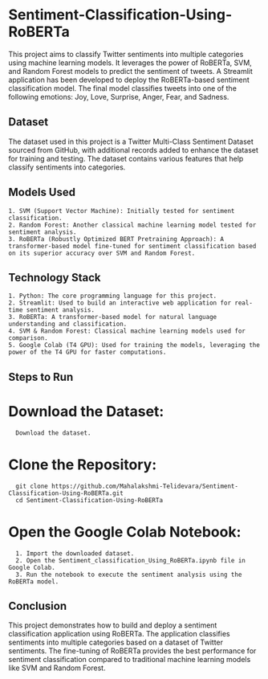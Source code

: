 # Sentiment-Classification-Using-RoBERTa
This project aims to classify Twitter sentiments into multiple categories using machine learning models. It leverages the power of RoBERTa, SVM, and Random Forest models to predict the sentiment of tweets. A Streamlit application has been developed to deploy the RoBERTa-based sentiment classification model. The final model classifies tweets into one of the following emotions: Joy, Love, Surprise, Anger, Fear, and Sadness.

## Dataset
The dataset used in this project is a Twitter Multi-Class Sentiment Dataset sourced from GitHub, with additional records added to enhance the dataset for training and testing. The dataset contains various features that help classify sentiments into categories.

## Models Used
    1. SVM (Support Vector Machine): Initially tested for sentiment classification.
    2. Random Forest: Another classical machine learning model tested for sentiment analysis.
    3. RoBERTa (Robustly Optimized BERT Pretraining Approach): A transformer-based model fine-tuned for sentiment classification based on its superior accuracy over SVM and Random Forest.

## Technology Stack
    1. Python: The core programming language for this project.
    2. Streamlit: Used to build an interactive web application for real-time sentiment analysis.
    3. RoBERTa: A transformer-based model for natural language understanding and classification.
    4. SVM & Random Forest: Classical machine learning models used for comparison.
    5. Google Colab (T4 GPU): Used for training the models, leveraging the power of the T4 GPU for faster computations.

## Steps to Run
  # Download the Dataset:
      Download the dataset.
  # Clone the Repository:
      git clone https://github.com/Mahalakshmi-Telidevara/Sentiment-Classification-Using-RoBERTa.git
      cd Sentiment-Classification-Using-RoBERTa
  # Open the Google Colab Notebook:
      1. Import the downloaded dataset.
      2. Open the Sentiment_classification_Using_RoBERTa.ipynb file in Google Colab.
      3. Run the notebook to execute the sentiment analysis using the RoBERTa model.
      
## Conclusion
This project demonstrates how to build and deploy a sentiment classification application using RoBERTa. The application classifies sentiments into multiple categories based on a dataset of Twitter sentiments. The fine-tuning of RoBERTa provides the best performance for sentiment classification compared to traditional machine learning models like SVM and Random Forest.
